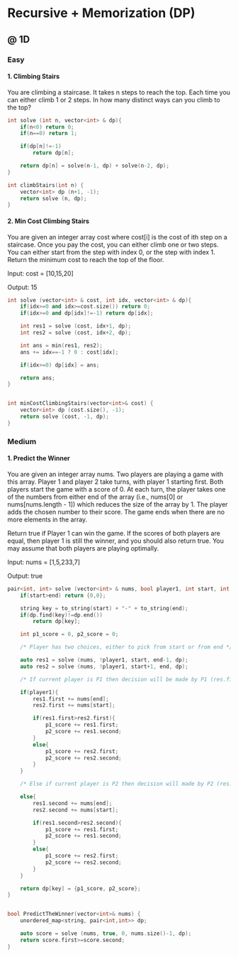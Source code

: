# Recursive + Memorization (DP)

## @ 1D

### Easy

#### 1. Climbing Stairs
You are climbing a staircase. It takes n steps to reach the top. Each time you can either climb 1 or 2 steps. In how many distinct ways can you climb to the top?

```cpp
int solve (int n, vector<int> & dp){
    if(n<0) return 0;
    if(n==0) return 1;

    if(dp[n]!=-1) 
        return dp[n];

    return dp[n] = solve(n-1, dp) + solve(n-2, dp);
}

int climbStairs(int n) {
    vector<int> dp (n+1, -1);
    return solve (n, dp);
}
```

#### 2. Min Cost Climbing Stairs
You are given an integer array cost where cost[i] is the cost of ith step on a staircase. Once you pay the cost, you can either climb one or two steps. You can either start from the step with index 0, or the step with index 1. Return the minimum cost to reach the top of the floor.

Input: cost = [10,15,20]

Output: 15

```cpp
int solve (vector<int> & cost, int idx, vector<int> & dp){
    if(idx>=0 and idx>=cost.size()) return 0;
    if(idx>=0 and dp[idx]!=-1) return dp[idx];

    int res1 = solve (cost, idx+1, dp);
    int res2 = solve (cost, idx+2, dp);

    int ans = min(res1, res2);
    ans += idx==-1 ? 0 : cost[idx];

    if(idx>=0) dp[idx] = ans;

    return ans;
}


int minCostClimbingStairs(vector<int>& cost) {
    vector<int> dp (cost.size(), -1);
    return solve (cost, -1, dp);
}
```

### Medium

#### 1. Predict the Winner
You are given an integer array nums. Two players are playing a game with this array. Player 1 and player 2 take turns, with player 1 starting first. Both players start the game with a score of 0. At each turn, the player takes one of the numbers from either end of the array (i.e., nums[0] or nums[nums.length - 1]) which reduces the size of the array by 1. The player adds the chosen number to their score. The game ends when there are no more elements in the array.

Return true if Player 1 can win the game. If the scores of both players are equal, then player 1 is still the winner, and you should also return true. You may assume that both players are playing optimally.

Input: nums = [1,5,233,7]

Output: true

```cpp
pair<int, int> solve (vector<int> & nums, bool player1, int start, int end, unordered_map<string, pair<int,int>> & dp){
    if(start>end) return {0,0};

    string key = to_string(start) + "-" + to_string(end);
    if(dp.find(key)!=dp.end())
        return dp[key];

    int p1_score = 0, p2_score = 0;

    /* Player has two choices, either to pick from start or from end */

    auto res1 = solve (nums, !player1, start, end-1, dp);
    auto res2 = solve (nums, !player1, start+1, end, dp);

    /* If current player is P1 then decision will be made by P1 (res.first) */

    if(player1){
        res1.first += nums[end];
        res2.first += nums[start];

        if(res1.first>res2.first){
            p1_score += res1.first;
            p2_score += res1.second;
        }
        else{
            p1_score += res2.first;
            p2_score += res2.second;
        }            
    }

    /* Else if current player is P2 then decision will made by P2 (res.second) */

    else{
        res1.second += nums[end];
        res2.second += nums[start];

        if(res1.second>res2.second){
            p1_score += res1.first;
            p2_score += res1.second;
        }
        else{
            p1_score += res2.first;
            p2_score += res2.second;
        }
    }

    return dp[key] = {p1_score, p2_score};
}


bool PredictTheWinner(vector<int>& nums) {
    unordered_map<string, pair<int,int>> dp;

    auto score = solve (nums, true, 0, nums.size()-1, dp);
    return score.first>=score.second;
}
```
